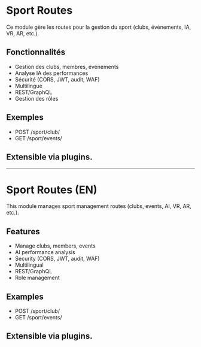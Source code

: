 # Sport Routes

Ce module gère les routes pour la gestion du sport (clubs, événements, IA, VR, AR, etc.).

## Fonctionnalités
- Gestion des clubs, membres, événements
- Analyse IA des performances
- Sécurité (CORS, JWT, audit, WAF)
- Multilingue
- REST/GraphQL
- Gestion des rôles

## Exemples
- POST /sport/club/
- GET /sport/events/

## Extensible via plugins.

---

# Sport Routes (EN)

This module manages sport management routes (clubs, events, AI, VR, AR, etc.).

## Features
- Manage clubs, members, events
- AI performance analysis
- Security (CORS, JWT, audit, WAF)
- Multilingual
- REST/GraphQL
- Role management

## Examples
- POST /sport/club/
- GET /sport/events/

## Extensible via plugins.
